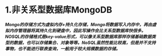 # 1.非关系型数据库MongoDB

##### Mongo的存储方式为虚拟内存+持久化存储，Mongo将数据写入内存中，再由虚拟内存管理器将其持久化到硬盘中，因此写操作会比关系型数据库快很多。NOSQL的存储格式是key-value形式，可以像关系型数据库那样存储基础数据类型的数据，也可以存储集合、对象等等。NoSQL虽然性能比较高，但是并不支持事物，也不能进行联表查询，一般用于较大规模数据的存储。



